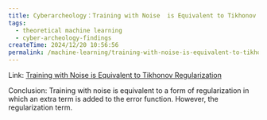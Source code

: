 ```yaml
---
title: Cyberarcheology：Training with Noise  is Equivalent to Tikhonov Regularization
tags:
  - theoretical machine learning
  - cyber-archeology-findings
createTime: 2024/12/20 10:56:56
permalink: /machine-learning/training-with-noise-is-equivalent-to-tikhonov-regularization/
---
```


Link: [Training with Noise is Equivalent to Tikhonov Regularization](https://www.microsoft.com/en-us/research/wp-content/uploads/2016/02/bishop-tikhonov-nc-95.pdf)

Conclusion: Training with noise is equivalent to a form of regularization in which an extra term is added to the error function. However, the regularization term.